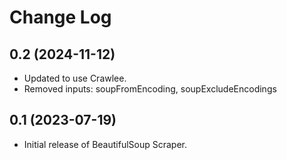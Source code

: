 # Change Log

## 0.2 (2024-11-12)

- Updated to use Crawlee.
- Removed inputs: soupFromEncoding, soupExcludeEncodings


## 0.1 (2023-07-19)

- Initial release of BeautifulSoup Scraper.
